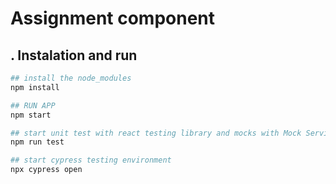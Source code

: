 # Assignment <Range /> component

## . Instalation and run
```bash
## install the node_modules
npm install

## RUN APP
npm start

## start unit test with react testing library and mocks with Mock Service Worker 
npm run test

## start cypress testing environment
npx cypress open
```
